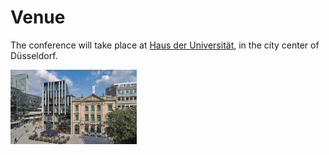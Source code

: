 Venue
====
The conference will take place at <a href="https://www.hdu.hhu.de/en/" target="_blank" rel="noopener noreferrer">Haus der Universität</a>, in the city center of Düsseldorf.


<img src="hdu.jpg" alt="HDU" style="max-width: 40%; height: auto;">